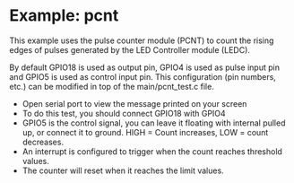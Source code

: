 # Example: pcnt

This example uses the pulse counter module (PCNT) to count the rising edges of pulses generated by the LED Controller module (LEDC).

By default GPIO18 is used as output pin, GPIO4 is used as pulse input pin and GPIO5 is used as control input pin. This configuration (pin numbers, etc.) can be modified in top of the main/pcnt_test.c file.

* Open serial port to view the message printed on your screen
* To do this test, you should connect GPIO18 with GPIO4
* GPIO5 is the control signal, you can leave it floating with internal pulled up, or connect it to ground. HIGH = Count increases, LOW = count decreases.
* An interrupt is configured to trigger when the count reaches threshold values.
* The counter will reset when it reaches the limit values.



